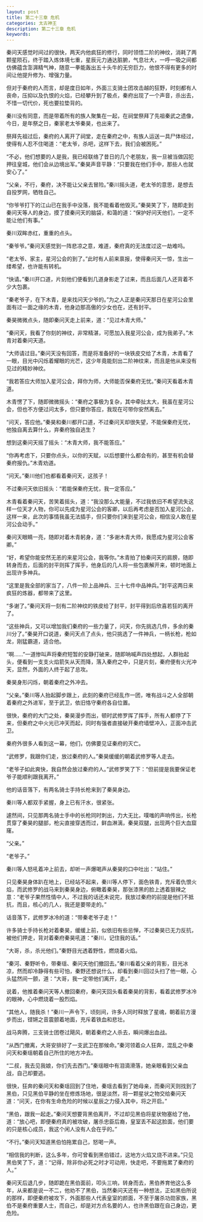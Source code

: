 ```yaml
---
layout: post
title: 第二十三章 危机
categories: 太古神王
description: 第二十三章 危机
keywords:
---
```


秦问天感觉时间过的很快，两天内他疯狂的修行，同时领悟二阶的神纹，消耗了两颗星陨石，终于踏入炼体境七重，星辰元力通达脏腑，气息壮大，一呼一吸之间都仿佛蕴含澎湃精气神，随意一拳能轰出五十头牛的无穷巨力，他恨不得有更多的时间让他提升修为、增强力量。

但对于秦府的人而言，却是度日如年，外面三支骑士团攻击越的狂野，时刻都有人丧命，压抑以及仇恨的火焰，已经攀升到了极点，秦府出现了一个声音，杀出去，不惜一切代价，死也要拉垫背的。

秦川没有同意，而是带着所有的族人聚集在一起，在祠堂祭拜了先祖秦武之遗像，今日，是年祭之日，秦家老太爷秦昊，也出来了。

祭拜先祖过后，秦府的人离开了祠堂，走在秦府之中，有族人运送一具尸体经过，使得有人忍不住喝道：“老太爷，杀吧，这样下去，我们会被困死。”

“不必，他们想要的人是我，我已经联络了昔日的几个老朋友，我一旦被当做囚犯押往皇城，他们会从边境出军。”秦昊声音平静：“只要我在他们手中，那些人也就安心了。”

“父亲，不行，秦府，决不能让父亲去冒险。”秦川摇头道，老太爷的意思，是想去自投罗网，牺牲自己。

“你爷爷打下的江山已在我手中没落，我不能看着他毁灭。”秦昊笑了下，随即走到秦问天等人的身边，摸了摸秦问天的脑袋，和蔼的道：“保护好问天他们，一定不能让他们有事。”

秦川双眸赤红，重重的点头。

“秦爷爷。”秦问天感觉到一阵悲凉之意，难道，秦府真的无法度过这一劫难吗。

“老太爷、家主，星河公会的到了。”此时有人前来禀报，使得秦问天一惊，生出一缕希望，也许能有转机。

“快请。”秦川开口道，片刻他们便看到几道身影走了过来，而且后面几人还背着不少大包裹。

“秦老爷子，在下木青，是来找问天少爷的。”为之人正是秦问天那日在星河公会里面有过一面之缘的木青，他身边那高傲的少女也在，还有封平。

秦昊微微点头，随即秦问天走上前来，道：“见过木青大师。”

“秦问天，我看了你刻的神纹，非常精湛，可愿加入我星河公会，成为我弟子。”木青对着秦问天道。

“大师请过目。”秦问天没有回答，而是将准备好的一块铁皮交给了木青，木青看了一眼，目光中闪烁着耀眼的光芒，这少年竟能刻出二阶神纹来，而且是他从来没有见过的精妙神纹。

“我若答应大师加入星河公会，拜你为师，大师能否保秦府无忧。”秦问天看着木青道。

木青愣了下，随即微微摇头：“秦府之事极为复杂，其中牵扯太大，我虽在星河公会，但也不方便过问太多，但只要你答应，我现在可带你安然离去。”

“问天，答应他。”秦昊和秦川都开口道，不过秦问天却很失望，不能保秦府无忧，他独自离去算什么，弃秦府独自逃生？

想到这秦问天摇了摇头：“木青大师，我不能答应。”

“你再考虑下，只要你点头，以你的天赋，以后想要什么都会有的，甚至有机会替秦府报仇。”木青劝道。

“问天。”秦川他们也都看着秦问天，这孩子！

不过秦问天依旧摇头：“若能保秦府无忧，我一定答应。”

木青看着秦问天，苦笑着摇头，道：“我没那么大能量，不过我依旧不希望流失这样一位天才人物，你可以先成为星河公会的客卿，以后再考虑是否加入星河公会，这样一来，此次的事情我虽无法插手，但只要你们来到星河公会，相信没人敢在星河公会动手。”

秦问天眼睛一亮，随即对着木青躬身，道：“多谢木青大师，我愿成为星河公会客卿。”

“好，希望你能安然无恙的来星河公会，我等你。”木青拍了拍秦问天的肩膀，随即转身而去，后面的封平则挥了挥手，他身后的几人将一些包裹解开来，顿时地面上出现许多神兵。

“这里是我全部的家当了，八件一阶上品神兵、三十七件中品神兵。”封平这两日来疯狂的炼器，都带来了这里。

“多谢了。”秦问天将一刻有二阶神纹的铁皮给了封平，封平得到后欣喜若狂的离开了。

“这些神兵，又可以增加我们秦府的一些力量了，问天，你先挑选几件，多余的秦川分了。”秦昊开口说道，秦问天点了点头，他只挑选了一件神兵，一柄长枪，枪如龙，刚猛霸道，适合他。

“啊……”一道惨叫声将秦府短暂的安静打破来，随即呐喊声四处想起，人群抬起头，便看到一支支火焰箭矢从天而降，落入秦府之中，只是片刻，秦府便有火光冲天，显然，外面的人终于起了总攻。

秦昊身形闪烁，朝着秦府之外冲去。

“父亲。”秦川等人抬起脚步跟上，此刻的秦府已经乱作一团，唯有战斗之人全部朝着秦府之外进军，至于武卫，依旧恪守秦府各自位置。

很快，秦府的大门之处，秦昊漫步而出，顿时武修罗挥了挥手，所有人都停了下来，但秦府之中火光已冲天而起，同时有强者直接破开秦府墙壁冲入，正面冲击武卫。

秦府外很多人看到这一幕，他们，仿佛要见证秦府的灭亡。

“武修罗，我跟你们走，放过秦府的人。”秦昊缓缓的朝着武修罗等人走去。

“老爷子如此爽快，我自然会放过秦府的人。”武修罗笑了下：“但前提是我要保证老爷子能顺利跟我离开。”

他的话音落下，有两名骑士手持长枪来到了秦昊身边。

秦川等人都双手紧握，身上已有汗水，很紧张。

遽然间，只见那两名骑士手中的长枪同时刺出，力大无比，噗嗤的声响传出，长枪贯穿了秦昊的腿部，枪尖直接穿透而过，鲜血淋漓，秦昊双腿，出现两个巨大血窟窿。

“父亲。”

“老爷子。”

秦川等人怒吼着冲上前去，却听一声爆喝声从秦昊的口中吐出：“站住。”

只见秦昊身体趴在地上，已经站不起来，秦川等人停下，面色铁青，充斥着仇恨火焰，而武修罗的战马来到秦昊身边，俯瞰着秦昊，那张漆黑的脸上透着狠辣之意：“老爷子果然性情中人，不过我的话还未说完，我放过秦府的前提是他们不抵抗，而且，核心的几人，我还是要带走的。”

话音落下，武修罗冰冷的道：“带秦老爷子走！”

许多骑士手持长枪对着秦昊，缓缓上前，似依旧有些忌惮，不过秦昊已无力反抗，被他们押走，背对着秦府秦昊吼道：“秦川，记住我的话。”

“大哥，杀，杀光他们。”秦野目光透着野性，燃烧着火焰。

“秦河、秦野听令，带秦瑶、秦问天他们撤回去。”秦川看着父亲的背影，目光冰凉，然而却冷静得有些可怕，秦野还想说什么，却看到秦川回过头扫了他一眼，心头猛然间一颤，道：“大哥，我一定带他们离开，走。”

说着，他推着秦问天等人撤回秦府，秦问天回头看着秦昊的背影，看着武修罗冰冷的眼神，心中燃烧着一股烈焰。

“其他人，随我杀！”秦川一声令下，顷刻间，许多人同时释放了星魂，朝着前方漫步而出，铿锵之音震颤着地面，充斥着铁血和悲壮。

战马奔腾，三支骑士团卷过飓风，朝着秦府之人杀去，瞬间爆出血战。

“从西门撤离，大哥安排好了一支武卫在那候命。”秦河领着众人狂奔，混乱之中秦问天和秦瑶朝着自己所住的地方冲去。

“二叔，我去见我娘，你们先去西门。”秦瑶眼中有泪滴滑落，她亲眼看到父亲血战，自己却要逃。

很快，狂奔的秦问天和秦瑶回到了住地，秦瑶去看到了她母亲，而秦问天则找到了黑伯，只见黑伯平静的坐在修炼场地，很是淡然，将一颗星状之物交给秦问天道：“问天，在你有生命危险的时候以星辰之力侵入其中，将之开启。”

“黑伯，跟我一起走。”秦问天想要背黑伯离开，不过却见黑伯将星状物塞给了他，道：“放心吧，即便秦府真的被攻破，屠杀忠臣后裔，皇室丢不起这脸面，他们要的只是核心成员，我这个闲人没有人会在乎的。”

“不行。”秦问天知道黑伯怕拖累自己，怒喝一声。

“相信我的判断，这么多年，你可曾看到黑伯错过，这地方火焰又烧不进来。”只见黑伯笑了下，道：“记得，除非你必死之时才可动用，快走吧，不要拖累了秦府的人。”

秦问天后退几步，随即跪在黑伯面前，叩头三响，转身而去，黑伯养育他这么多年，从来都是说一不二，他劝不了黑伯，当然秦问天还有一种想法，正如黑伯所说的那样，即便秦府被攻下，外面那些人代表皇室的颜面，不至于屠杀功勋家族，黑伯不是秦府重要人士，而自己，却是对方点名要的人，也许黑伯跟在自己身边，更危险。
